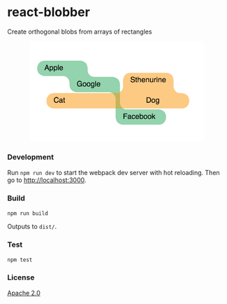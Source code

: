 # react-blobber

Create orthogonal blobs from arrays of rectangles

<p align="center">
  <img src="example.png" width="400px"/>
</p>

### Development

Run `npm run dev` to start the webpack dev server with hot reloading. Then go to [http://localhost:3000](http://localhost:3000).

### Build

```
npm run build
```

Outputs to `dist/`.

### Test

```
npm test
```

### License

[Apache 2.0](https://github.com/scienceai/blobber/blob/master/LICENSE)

